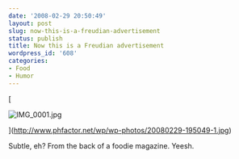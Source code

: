 ```yaml
---
date: '2008-02-29 20:50:49'
layout: post
slug: now-this-is-a-freudian-advertisement
status: publish
title: Now this is a Freudian advertisement
wordpress_id: '608'
categories:
- Food
- Humor
---
```




[


![IMG_0001.jpg](http://www.phfactor.net/wp/wp-photos/thumb.20080229-195049-1.jpg)



](http://www.phfactor.net/wp/wp-photos/20080229-195049-1.jpg)

Subtle, eh? From the back of a foodie magazine. Yeesh.
